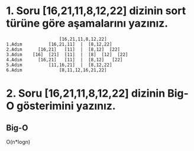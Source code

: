 # 1. Soru [16,21,11,8,12,22] dizinin sort türüne göre aşamalarını yazınız.

```
                    [16,21,11,8,12,22]
1.Adım          [16,21,11]  |  [8,12,22]
2.Adım      [16,21]   [11]  |  [8,12]  [22]
3.Adım    [16]  [21]  [11]  |  [8]  [12]  [22]  
4.Adım      [16,21]   [11]  |  [8,12]   [22]
5.Adım          [11,16,21]  |  [8,12,22]
6.Adım              [8,11,12,16,21,22]
```

# 2. Soru [16,21,11,8,12,22] dizinin Big-O gösterimini yazınız.
## Big-O 
O(n*logn)
